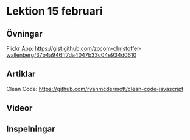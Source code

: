 # Lektion 15 februari

## Övningar

Flickr App: https://gist.github.com/zocom-christoffer-wallenberg/37b4a946ff7da4047b33c04e934d0610

## Artiklar

Clean Code: https://github.com/ryanmcdermott/clean-code-javascript

## Videor

## Inspelningar